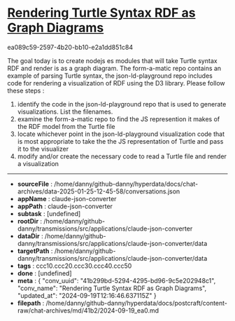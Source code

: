 # [Rendering Turtle Syntax RDF as Graph Diagrams](https://claude.ai/chat/41b299bd-5294-4295-bd96-9c5e202948c1)

ea089c59-2597-4b20-bb10-e2a1dd851c84

The goal today is to create nodejs es modules that will take Turtle syntax RDF and render is as a  graph diagram. The form-a-matic repo contains an example of parsing Turtle syntax, the json-ld-playground repo includes code for rendering a visualization of RDF using the D3 library.
Please follow these steps :
1. identify the code in the json-ld-playground repo that is used to generate visualizations. List the filenames.
2. examine the form-a-matic repo to find the JS represention it makes of the RDF model from the Turtle file 
3. locate whichever point in the json-ld-playground visualization code that is most appropriate to take the the JS representation of Turtle and pass it to the visualizer
4. modify and/or create the necessary code to read a Turtle file and render a visualization

---

* **sourceFile** : /home/danny/github-danny/hyperdata/docs/chat-archives/data-2025-01-25-12-45-58/conversations.json
* **appName** : claude-json-converter
* **appPath** : claude-json-converter
* **subtask** : [undefined]
* **rootDir** : /home/danny/github-danny/transmissions/src/applications/claude-json-converter
* **dataDir** : /home/danny/github-danny/transmissions/src/applications/claude-json-converter/data
* **targetPath** : /home/danny/github-danny/transmissions/src/applications/claude-json-converter/data
* **tags** : ccc10.ccc20.ccc30.ccc40.ccc50
* **done** : [undefined]
* **meta** : {
  "conv_uuid": "41b299bd-5294-4295-bd96-9c5e202948c1",
  "conv_name": "Rendering Turtle Syntax RDF as Graph Diagrams",
  "updated_at": "2024-09-19T12:16:46.637115Z"
}
* **filepath** : /home/danny/github-danny/hyperdata/docs/postcraft/content-raw/chat-archives/md/41b2/2024-09-19_ea0.md